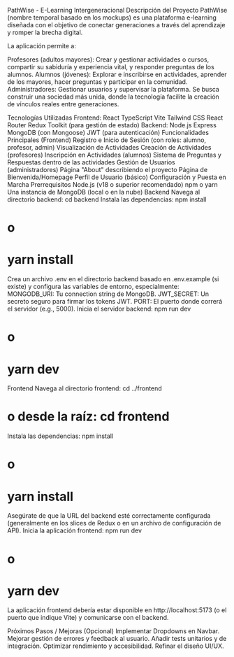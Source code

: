 PathWise - E-Learning Intergeneracional
Descripción del Proyecto
PathWise (nombre temporal basado en los mockups) es una plataforma e-learning diseñada con el objetivo de conectar generaciones a través del aprendizaje y romper la brecha digital.

La aplicación permite a:

Profesores (adultos mayores): Crear y gestionar actividades o cursos, compartir su sabiduría y experiencia vital, y responder preguntas de los alumnos.
Alumnos (jóvenes): Explorar e inscribirse en actividades, aprender de los mayores, hacer preguntas y participar en la comunidad.
Administradores: Gestionar usuarios y supervisar la plataforma.
Se busca construir una sociedad más unida, donde la tecnología facilite la creación de vínculos reales entre generaciones.

Tecnologías Utilizadas
Frontend:
React
TypeScript
Vite
Tailwind CSS
React Router
Redux Toolkit (para gestión de estado)
Backend:
Node.js
Express
MongoDB (con Mongoose)
JWT (para autenticación)
Funcionalidades Principales (Frontend)
Registro e Inicio de Sesión (con roles: alumno, profesor, admin)
Visualización de Actividades
Creación de Actividades (profesores)
Inscripción en Actividades (alumnos)
Sistema de Preguntas y Respuestas dentro de las actividades
Gestión de Usuarios (administradores)
Página "About" describiendo el proyecto
Página de Bienvenida/Homepage
Perfil de Usuario (básico)
Configuración y Puesta en Marcha
Prerrequisitos
Node.js (v18 o superior recomendado)
npm o yarn
Una instancia de MongoDB (local o en la nube)
Backend
Navega al directorio backend:
cd backend
Instala las dependencias:
npm install
# o
# yarn install
Crea un archivo .env en el directorio backend basado en .env.example (si existe) y configura las variables de entorno, especialmente:
MONGODB_URI: Tu connection string de MongoDB.
JWT_SECRET: Un secreto seguro para firmar los tokens JWT.
PORT: El puerto donde correrá el servidor (e.g., 5000).
Inicia el servidor backend:
npm run dev
# o
# yarn dev
Frontend
Navega al directorio frontend:
cd ../frontend
# o desde la raíz: cd frontend
Instala las dependencias:
npm install
# o
# yarn install
Asegúrate de que la URL del backend esté correctamente configurada (generalmente en los slices de Redux o en un archivo de configuración de API).
Inicia la aplicación frontend:
npm run dev
# o
# yarn dev
La aplicación frontend debería estar disponible en http://localhost:5173 (o el puerto que indique Vite) y comunicarse con el backend.

Próximos Pasos / Mejoras (Opcional)
Implementar Dropdowns en Navbar.
Mejorar gestión de errores y feedback al usuario.
Añadir tests unitarios y de integración.
Optimizar rendimiento y accesibilidad.
Refinar el diseño UI/UX.

